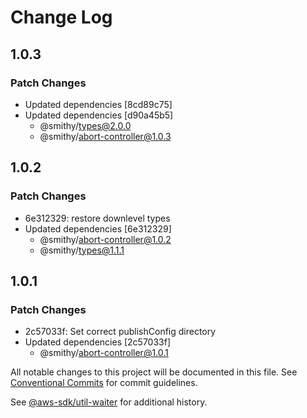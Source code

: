 # Change Log

## 1.0.3

### Patch Changes

- Updated dependencies [8cd89c75]
- Updated dependencies [d90a45b5]
  - @smithy/types@2.0.0
  - @smithy/abort-controller@1.0.3

## 1.0.2

### Patch Changes

- 6e312329: restore downlevel types
- Updated dependencies [6e312329]
  - @smithy/abort-controller@1.0.2
  - @smithy/types@1.1.1

## 1.0.1

### Patch Changes

- 2c57033f: Set correct publishConfig directory
- Updated dependencies [2c57033f]
  - @smithy/abort-controller@1.0.1

All notable changes to this project will be documented in this file.
See [Conventional Commits](https://conventionalcommits.org) for commit guidelines.

See [@aws-sdk/util-waiter](https://github.com/aws/aws-sdk-js-v3/blob/main/packages/util-waiter/CHANGELOG.md) for additional history.
